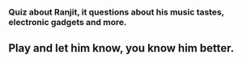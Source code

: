 ### Quiz about Ranjit, it questions about his music tastes, electronic gadgets and more. 
## Play and let him know, you know him better.
